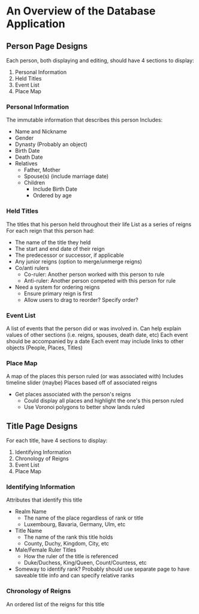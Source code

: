 # An Overview of the Database Application

## Person Page Designs
Each person, both displaying and editing, should have 4 sections to display:
1. Personal Information
2. Held Titles
3. Event List
4. Place Map

### Personal Information
The immutable information that describes this person
Includes:
- Name and Nickname
- Gender
- Dynasty (Probably an object)
- Birth Date
- Death Date
- Relatives
  - Father, Mother
  - Spouse(s) (include marriage date)
  - Children
    - Include Birth Date
    - Ordered by age

### Held Titles
The titles that his person held throughout their life
List as a series of reigns
For each reign that this person had:
- The name of the title they held
- The start and end date of their reign
- The predecessor or successor, if applicable
- Any junior reigns (option to merge/unmerge reigns)
- Co/anti rulers
  - Co-ruler: Another person worked with this person to rule
  - Anti-ruler: Another person competed with this person for rule
- Need a system for ordering reigns
  - Ensure primary reign is first
  - Allow users to drag to reorder? Specify order?

### Event List
A list of events that the person did or was involved in.
Can help explain values of other sections (i.e. reigns, spouses, death date, etc)
Each event should be accompanied by a date
Each event may include links to other objects (People, Places, Titles)

### Place Map
A map of the places this person ruled (or was associated with)
Includes timeline slider (maybe)
Places based off of associated reigns
- Get places associated with the person's reigns
  - Could display all places and highlight the one's this person ruled
  - Use Voronoi polygons to better show lands ruled

## Title Page Designs
For each title, have 4 sections to display:
1. Identifying Information
2. Chronology of Reigns
3. Event List
4. Place Map

### Identifying Information
Attributes that identify this title
- Realm Name
  - The name of the place regardless of rank or title
  - Luxembourg, Bavaria, Germany, Ulm, etc
- Title Name
  - The name of the rank this title holds
  - County, Duchy, Kingdom, City, etc
- Male/Female Ruler Titles
  - How the ruler of the title is referenced
  - Duke/Duchess, King/Queen, Count/Countess, etc
- Someway to identify rank? Probably should use separate page to have saveable title info and can specify relative ranks

### Chronology of Reigns
An ordered list of the reigns for this title
